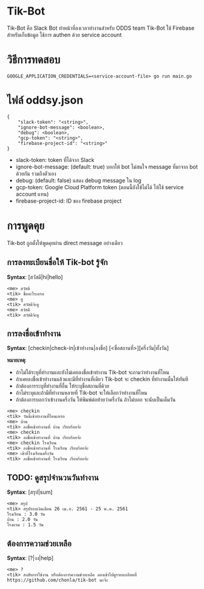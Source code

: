 # Tik-Bot

Tik-Bot คือ Slack Bot ทำหน้าที่ลงเวลาทำงานสำหรับ ODDS team Tik-Bot ใช้ Firebase สำหรับเก็บข้อมูล ใช้การ authen ด้วย service account

# วิธีการทดสอบ

```
GOOGLE_APPLICATION_CREDENTIALS=<service-account-file> go run main.go
```

# ไฟล์ oddsy.json

```
{
    "slack-token": "<string>",
    "ignore-bot-message": <boolean>,
    "debug": <boolean>,
    "gcp-token": "<string>",
    "firebase-project-id": "<string>"
}
```

* slack-token: token ที่ได้จาก Slack
* ignore-bot-message: (default: true) บอกให้ bot ไม่สนใจ message ที่มาจาก bot ด้วยกัน รวมถึงตัวเอง
* debug: (default: false) แสดง debug message ใน log
* gcp-token: Google Cloud Platform token (ตอนนี้ยังใช้ไม่ได้ ให้ใช้ service account แทน)
* firebase-project-id: ID ของ firebase project

# การพูดคุย

Tik-bot ถูกตั้งให้พูดคุยผ่าน direct message อย่างเดียว

## การลงทะเบียนชื่อให้ Tik-bot รู้จัก

**Syntax**: [สวัสดี|hi|hello]

```
<me> สวัสดี
<tik> ชื่ออะไรเหรอ
<me> อู
<tik> สวัสดีจ้ะอู
<me> สวัสดี
<tik> สวัสดีจ้ะอู
```

## การลงชื่อเข้าทำงาน

**Syntax**: [checkin|check-in|เข้าทำงาน|ลงชื่อ] [<ชื่อสถานที่>][ครึ่งวัน|ทั้งวัน]

**หมายเหตุ**:

* ถ้าไม่ได้ระบุที่ทำงานและยังไม่เคยลงชื่อเข้าทำงาน Tik-bot จะถามว่าทำงานที่ไหน
* ถ้าเคยลงชื่อเข้าทำงานแล้วและมีที่ทำงานที่เดียว Tik-bot จะ checkin ที่ทำงานนั้นให้ทันที
* ถ้าต้องการระบุที่ทำงานที่อื่น ให้ระบุชื่อสถานที่ด้วย
* ถ้าไม่ระบุและถ้ามีที่ทำงานหลายที่ Tik-bot จะให้เลือกว่าทำงานที่ไหน
* ถ้าต้องการบอกว่าเข้างานครึ่งวัน ให้พิมพ์ต่อท้ายว่าครึ่งวัน ถ้าไม่บอก จะนับเป็นเต็มวัน

```
<me> checkin
<tik> วันนี้เข้าทำงานที่ไหนเหรอ
<me> บ้าน
<tik> ลงชื่อเข้าทำงานที่ บ้าน เรียบร้อยจ้ะ
<me> checkin
<tik> ลงชื่อเข้าทำงานที่ บ้าน เรียบร้อยจ้ะ
<me> checkin โรงเรียน
<tik> ลงชื่อเข้าทำงานที่ โรงเรียน เรียบร้อยจ้ะ
<me> เข้าที่โรงเรียนครึ่งวัน
<tik> ลงชื่อเข้าทำงานที่ โรงเรียน เรียบร้อยจ้ะ
```

## TODO: ดูสรุปจำนวนวันทำงาน

**Syntax**: [สรุป|sum]

```
<me> สรุป
<tik> สรุปรอบเงินเดือน 26 เม.ย. 2561 - 25 พ.ค. 2561
โรงเรียน : 3.0 วัน
บ้าน : 2.0 วัน
โรงแรม : 1.5 วัน
```

## ต้องการความช่วยเหลือ

**Syntax**: [?|งง|help]

```
<me> ?
<tik> สงสัยการใช้งาน หรือต้องการความช่วยเหลือ ลองเข้าไปดูรายละเอียดที่ https://github.com/chonla/tik-bot นะจ๊ะ
```
